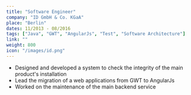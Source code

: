 ```yaml
---
title: "Software Engineer"
company: "ID GmbH & Co. KGaA"
place: "Berlin"
dates: 11/2013 - 08/2016
tags: ["Java", "GWT", "AngularJs", "Test", "Software Architecture"]
link: ""
weight: 800
icon: "/images/id.png"
---
```

- Designed and developed a system to check the integrity of the main product's installation
- Lead the migration of a web applications from GWT to AngularJs
- Worked on the maintenance of the main backend service